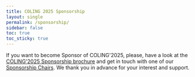 ```yaml
---
title: COLING 2025 Sponsorship
layout: single
permalink: /sponsorship/
sidebar: false
toc: true
toc_sticky: true
---
```


If you want to become Sponsor of COLING'2025, please, have a look at the [COLING'2025 Sponsorship brochure](https://coling2025.org/downloads/sponsorship.pdf) and get in touch with one of our [Sponsorship Chairs](mailto:coling2025.sponsorship@mbzuai.ac.ae). We thank you in advance for your interest and support.